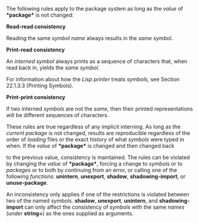  



The following rules apply to the package system as long as the *value* of **\*package\*** is not changed: 



**Read-read consistency** 



Reading the same *symbol name* always results in the *same symbol*. 



**Print-read consistency** 



An *interned symbol* always prints as a sequence of characters that, when read back in, yields the *same symbol*. 



For information about how the *Lisp printer* treats *symbols*, see Section 22.1.3.3 (Printing Symbols). 



**Print-print consistency** 



If two interned *symbols* are not the *same*, then their printed representations will be different sequences of characters. 



These rules are true regardless of any implicit interning. As long as the *current package* is not changed, results are reproducible regardless of the order of *loading* files or the exact history of what *symbols* were typed in when. If the *value* of **\*package\*** is changed and then changed back 



to the previous value, consistency is maintained. The rules can be violated by changing the *value* of **\*package\***, forcing a change to *symbols* or to *packages* or to both by continuing from an error, or calling one of the following *functions*: **unintern**, **unexport**, **shadow**, **shadowing-import**, or **unuse-package**. 



An inconsistency only applies if one of the restrictions is violated between two of the named *symbols*. **shadow**, **unexport**, **unintern**, and **shadowing-import** can only affect the consistency of *symbols* with the same *names* (under **string=**) as the ones supplied as arguments.  







